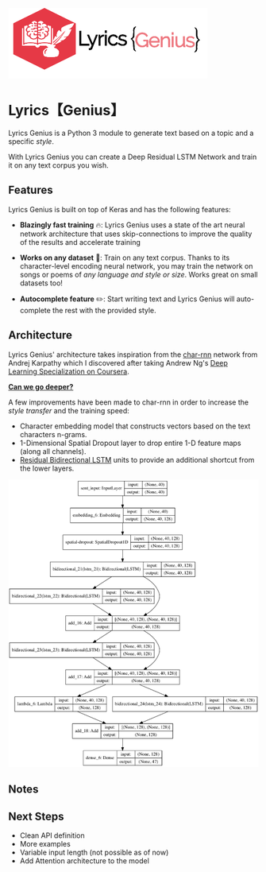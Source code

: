 
![Lyrics Genius](https://github.com/FelipeSulser/Lyrics-Genius/blob/master/assets/LyricsGenius.png)

# Lyrics【Genius】
Lyrics Genius is a Python 3 module to generate text based on a topic and a specific *style*.

With Lyrics Genius you can create a Deep Residual LSTM Network and train it on any text corpus you wish. 

## Features

Lyrics Genius is built on top of Keras and has the following features:

- **Blazingly fast training** 🔥:  Lyrics Genius uses a state of the art neural network architecture that uses skip-connections to improve the quality of the results and accelerate training 

- **Works on any dataset** 📝: Train on any text corpus. Thanks to its character-level encoding neural network, you may train the network on songs or poems of *any language and style or size*. Works great on small datasets too!

- **Autocomplete feature** ✏️: Start writing text and Lyrics Genius will auto-complete the rest with the provided style.

## Architecture

Lyrics Genius' architecture takes inspiration from the [char-rnn](https://github.com/karpathy/char-rnn) network from Andrej Karpathy which I discovered after taking Andrew Ng's [Deep Learning Specialization on Coursera](https://www.coursera.org/specializations/deep-learning).


[**Can we go deeper?**](https://knowyourmeme.com/memes/we-need-to-go-deeper)


A few improvements have been made to char-rnn in order to increase the *style transfer* and the training speed:

- Character embedding model that constructs vectors based on the text characters n-grams.
- 1-Dimensional Spatial Dropout layer to drop entire 1-D feature maps (along all channels).
- [Residual Bidirectional LSTM](https://arxiv.org/abs/1701.03360) units to provide an additional shortcut from the lower layers.


![Network Architecture](https://github.com/FelipeSulser/Lyrics-Genius/blob/master/assets/net_architecture.png)


## Notes

## Next Steps

- Clean API definition
- More examples
- Variable input length (not possible as of now)
- Add Attention architecture to the model